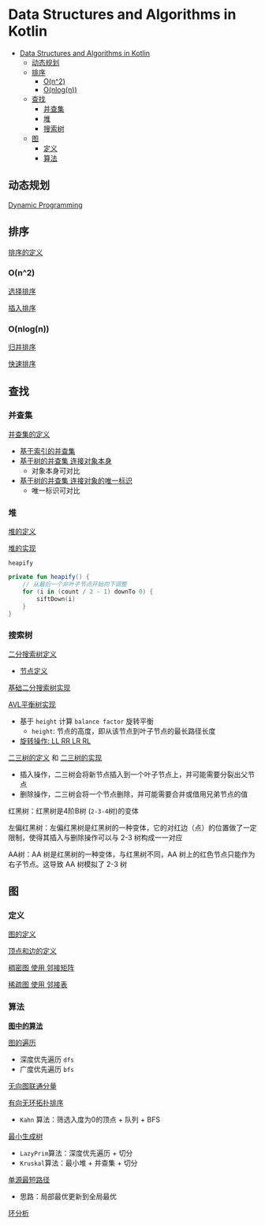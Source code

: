 # Data Structures and Algorithms in Kotlin

<!-- TOC -->
* [Data Structures and Algorithms in Kotlin](#data-structures-and-algorithms-in-kotlin)
  * [动态规划](#动态规划)
  * [排序](#排序)
    * [O(n^2)](#on2)
    * [O(nlog(n))](#onlogn)
  * [查找](#查找)
    * [并查集](#并查集)
    * [堆](#堆)
    * [搜索树](#搜索树)
  * [图](#图)
    * [定义](#定义)
    * [算法](#算法)
<!-- TOC -->

## 动态规划

[Dynamic Programming](dp.md)

## 排序

[排序的定义](src/main/kotlin/io/intellij/dsa/sort/Sort.kt)

### O(n^2)

[选择排序](src/main/kotlin/io/intellij/dsa/sort/impl/SelectSort.kt)

[插入排序](src/main/kotlin/io/intellij/dsa/sort/impl/InsertSort.kt)

### O(nlog(n))

[归并排序](src/main/kotlin/io/intellij/dsa/sort/impl/MergeSort.kt)

[快速排序](src/main/kotlin/io/intellij/dsa/sort/impl/QuickSort.kt)

## 查找

### 并查集

[并查集的定义](src/main/kotlin/io/intellij/dsa/uf/UnionFind.kt)

- [基于索引的并查集](src/main/kotlin/io/intellij/dsa/uf/IndexedUnionFind.kt)
- [基于树的并查集 连接对象本身](src/main/kotlin/io/intellij/dsa/uf/TreeUnionFind.kt)
  - 对象本身可对比
- [基于树的并查集 连接对象的唯一标识](src/main/kotlin/io/intellij/dsa/uf/TreeIdUnionFind.kt)
  - 唯一标识可对比

### 堆

[堆的定义](src/main/kotlin/io/intellij/dsa/tree/heap/Heap.kt)

[堆的实现](src/main/kotlin/io/intellij/dsa/tree/heap/HeapImpl.kt)

`heapify`

```kotlin
private fun heapify() {
    // 从最后一个非叶子节点开始向下调整
    for (i in (count / 2 - 1) downTo 0) {
        siftDown(i)
    }
}
```

### 搜索树

[二分搜索树定义](src/main/kotlin/io/intellij/dsa/tree/bst/BST.kt)

- [节点定义](src/main/kotlin/io/intellij/dsa/tree/bst/BSTNode.kt)

[基础二分搜索树实现](src/main/kotlin/io/intellij/dsa/tree/bst/BasicBST.kt)

[AVL平衡树实现](src/main/kotlin/io/intellij/dsa/tree/bst/AVLTree.kt)

- 基于 `height` 计算 `balance factor` 旋转平衡
  - `height`: 节点的高度，即从该节点到叶子节点的最长路径长度
- [旋转操作: LL RR LR RL](src/main/kotlin/io/intellij/dsa/tree/bst/AVLRotate.kt)

[二三树的定义](src/main/kotlin/io/intellij/dsa/tree/twothree/TTTree.kt)
和 [二三树的实现](src/main/kotlin/io/intellij/dsa/tree/twothree/TTTreeImpl.kt)

- 插入操作，二三树会将新节点插入到一个叶子节点上，并可能需要分裂出父节点
- 删除操作，二三树会将一个节点删除，并可能需要合并或借用兄弟节点的值

红黑树：红黑树是4阶B树 (`2-3-4`树)的变体

左偏红黑树：左偏红黑树是红黑树的一种变体，它的对红边（点）的位置做了一定限制，使得其插入与删除操作可以与 2-3 树构成一一对应

AA树：AA 树是红黑树的一种变体，与红黑树不同，AA 树上的红色节点只能作为右子节点。这导致 AA 树模拟了 2-3 树

## 图

### 定义

[图的定义](src/main/kotlin/io/intellij/dsa/graph/Graph.kt)

[顶点和边的定义](src/main/kotlin/io/intellij/dsa/graph/VertexEdge.kt)

[稠密图 使用 邻接矩阵](src/main/kotlin/io/intellij/dsa/graph/impl/DenseGraph.kt)

[稀疏图 使用 邻接表](src/main/kotlin/io/intellij/dsa/graph/impl/SparseGraph.kt)

### 算法

**[图中的算法](src/main/kotlin/io/intellij/dsa/graph/compute)**

[图的遍历](src/main/kotlin/io/intellij/dsa/graph/compute/Traverse.kt)

- 深度优先遍历 `dfs`
- 广度优先遍历 `bfs`

[无向图联通分量](src/main/kotlin/io/intellij/dsa/graph/compute/Components.kt)

[有向无环拓扑排序](src/main/kotlin/io/intellij/dsa/graph/compute/TopoSort.kt)

- `Kahn` 算法：筛选入度为0的顶点 + 队列 + BFS

[最小生成树](src/main/kotlin/io/intellij/dsa/graph/compute/Mst.kt)

- `LazyPrim`算法：深度优先遍历 + 切分
- `Kruskal`算法：最小堆 + 并查集 + 切分

[单源最短路径](src/main/kotlin/io/intellij/dsa/graph/compute/Dijkstra.kt)

- 思路：局部最优更新到全局最优

[环分析](src/main/kotlin/io/intellij/dsa/graph/compute/CycleAnalyzer.kt)
